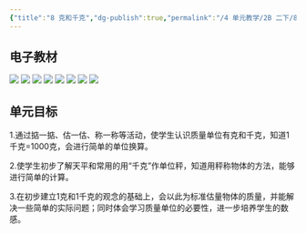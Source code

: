 ```yaml
---
{"title":"8 克和千克","dg-publish":true,"permalink":"/4 单元教学/2B 二下/8 克和千克/","dgPassFrontmatter":true,"noteIcon":""}
---
```



## 电子教材

<p class="grid-4">
	<img loading="lazy" decoding="async" src="https://book.pep.com.cn/1221001202131/files/mobile/104.jpg">
	<img loading="lazy" decoding="async" src="https://book.pep.com.cn/1221001202131/files/mobile/105.jpg">
	<img loading="lazy" decoding="async" src="https://book.pep.com.cn/1221001202131/files/mobile/106.jpg">
	<img loading="lazy" decoding="async" src="https://book.pep.com.cn/1221001202131/files/mobile/107.jpg">
	<img loading="lazy" decoding="async" src="https://book.pep.com.cn/1221001202131/files/mobile/108.jpg">
	<img loading="lazy" decoding="async" src="https://book.pep.com.cn/1221001202131/files/mobile/109.jpg">
	<img loading="lazy" decoding="async" src="https://book.pep.com.cn/1221001202131/files/mobile/110.jpg">
	<img loading="lazy" decoding="async" src="https://book.pep.com.cn/1221001202131/files/mobile/111.jpg">
</p>
	

## 单元目标

1.通过掂一掂、估一估、称一称等活动，使学生认识质量单位有克和千克，知道1千克=1000克，会进行简单的单位换算。

2.使学生初步了解天平和常用的用“千克”作单位秤，知道用秤称物体的方法，能够进行简单的计算。

3.在初步建立1克和1千克的观念的基础上，会以此为标准估量物体的质量，并能解决一些简单的实际问题；同时体会学习质量单位的必要性，进一步培养学生的数感。
